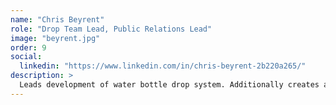 ```yaml
---
name: "Chris Beyrent"
role: "Drop Team Lead, Public Relations Lead"
image: "beyrent.jpg"
order: 9
social:
  linkedin: "https://www.linkedin.com/in/chris-beyrent-2b220a265/"
description: >
  Leads development of water bottle drop system. Additionally creates and maintains relations with business and the greater student body.
---
```


